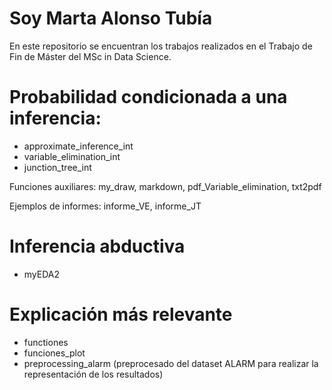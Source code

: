 # Soy Marta Alonso Tubía
En este repositorio se encuentran los trabajos realizados en el Trabajo de Fin de Máster del MSc in Data Science.

# Probabilidad condicionada a una inferencia:
- approximate_inference_int
- variable_elimination_int
- junction_tree_int

Funciones auxiliares: my_draw, markdown, pdf_Variable_elimination, txt2pdf

Ejemplos de informes: informe_VE, informe_JT

# Inferencia abductiva
- myEDA2

# Explicación más relevante
- functiones 
- funciones_plot
- preprocessing_alarm (preprocesado del dataset ALARM para realizar la representación de los resultados)




